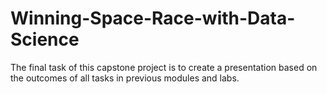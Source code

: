 # Winning-Space-Race-with-Data-Science
The final task of this capstone project is to create a presentation based on the outcomes of all tasks in previous modules and labs.
